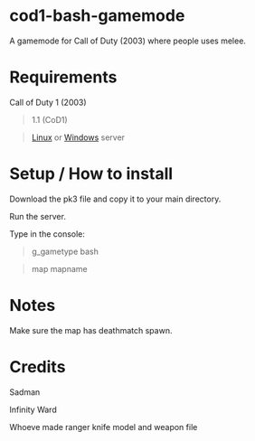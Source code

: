 # cod1-bash-gamemode
A gamemode for Call of Duty (2003) where people uses melee.


# Requirements
Call of Duty 1 (2003)


> 1.1 (CoD1)


> [Linux](https://github.com/coyoteclan/cod1server) or [Windows](https://github.com/SADMANGaming/cod1-winserver) server


# Setup / How to install
Download the pk3 file and copy it to your main directory.


Run the server.


Type in the console:
> g_gametype bash


> map mapname


# Notes
Make sure the map has deathmatch spawn.


# Credits
Sadman


Infinity Ward


Whoeve made ranger knife model and weapon file
